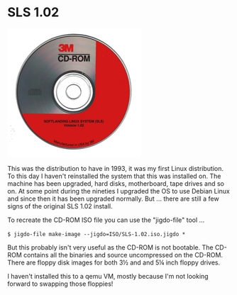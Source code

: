 SLS 1.02
========

![SLS 1.02](ISO/sls-1.02.png)

This was the distribution to have in 1993, it was my first Linux
distribution. To this day I haven't reinstalled the system that this was
installed on. The machine has been upgraded, hard disks, motherboard,
tape drives and so on. At some point during the nineties I upgraded the
OS to use Debian Linux and since then it has been upgraded normally. But
... there are still a few signs of the original SLS 1.02 install.

To recreate the CD-ROM ISO file you can use the "jigdo-file" tool ...

`$ jigdo-file make-image --jigdo=ISO/SLS-1.02.iso.jigdo *`

But this probably isn't very useful as the CD-ROM is not bootable.
The CD-ROM contains all the binaries and source uncompressed on the CD-ROM.
There are floppy disk images for both 3½ and and 5¼ inch floppy drives.

I haven't installed this to a qemu VM, mostly because I'm not looking forward
to swapping those floppies!
